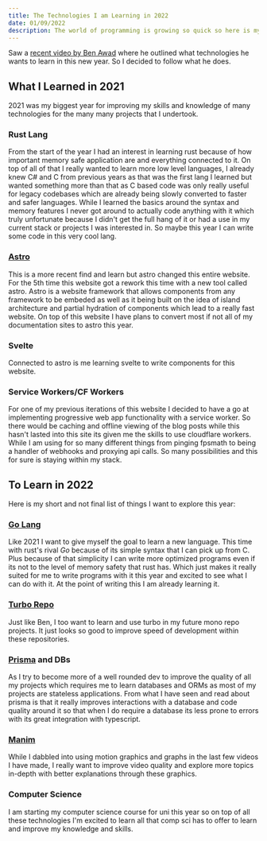 ```yaml
---
title: The Technologies I am Learning in 2022
date: 01/09/2022
description: The world of programming is growing so quick so here is my short list of tech that I want to learn in the new year
---
```


Saw a [recent video by Ben Awad](https://www.youtube.com/watch?v=qQzrGffpIGI)
where he outlined what technologies he wants to learn in this new year.
So I decided to follow what he does.

## What I Learned in 2021

2021 was my biggest year for improving my skills and knowledge of many technologies
for the many many projects that I undertook.

### Rust Lang

From the start of the year I had an interest in learning rust
because of how important memory safe application are and
everything connected to it.
On top of all of that I really wanted to learn more low level languages,
I already knew C# and C from previous years as that was the first lang I learned
but wanted something more than that as C based code was only really useful for
legacy codebases which are already being slowly converted to faster and safer languages.
While I learned the basics around the syntax and memory features I never got around
to actually code anything with it which truly unfortunate because I didn't get the
full hang of it or had a use in my current stack or projects I was interested in.
So maybe this year I can write some code in this very cool lang.

### [Astro](https://astro.build)

This is a more recent find and learn but astro changed
this entire website.
For the 5th time this website got a rework this time with a new tool called astro.
Astro is a website framework that allows components from any framework to be embeded
as well as it being built on the idea of island architecture and
partial hydration of components which lead to a really fast website.
On top of this website I have plans to convert most if not all of
my documentation sites to astro this year.

### Svelte

Connected to astro is me learning svelte to write components for this website.

### Service Workers/CF Workers

For one of my previous iterations of this website I decided to have a go at implementing
progressive web app functionality with a service worker.
So there would be caching and offline viewing of the blog posts while this
hasn't lasted into this site its given me the skills to use cloudflare workers.
While I am using for so many different things from pinging fpsmath to
being a handler of webhooks and proxying api calls.
So many possibilities and this for sure is staying within my stack.

## To Learn in 2022

Here is my short and not final list of things I want to explore this year:

### [Go Lang](https://go.dev)

Like 2021 I want to give myself the goal to learn a new language.
This time with rust's rival *Go* because of its simple syntax that I
can pick up from C.
Plus because of that simplicity I can write more optimized programs
even if its not to the level of memory safety that rust has.
Which just makes it really suited for me to write programs with it
this year and excited to see what I can do with it.
At the point of writing this I am already learning it.

### [Turbo Repo](https://turborepo.org/)

Just like Ben, I too want to learn and use turbo in my future mono repo projects.
It just looks so good to improve speed of development within these repositories.

### [Prisma](https://www.prisma.io/) and DBs

As I try to become more of a well rounded dev to improve the quality of all my projects
which requires me to learn databases and ORMs
as most of my projects are stateless applications.
From what I have seen and read about prisma is that it really improves interactions
with a database and code quality around it so that when I do require a database
its less prone to errors with its great integration with typescript.

### [Manim](https://github.com/ManimCommunity/manim)

While I dabbled into using motion graphics and graphs in the last few videos
I have made, I really want to improve video quality and explore more topics in-depth
with better explanations through these graphics.

### Computer Science

I am starting my computer science course for uni this year
so on top of all these technologies
I'm excited to learn all that comp sci has to offer to learn and improve
my knowledge and skills.
